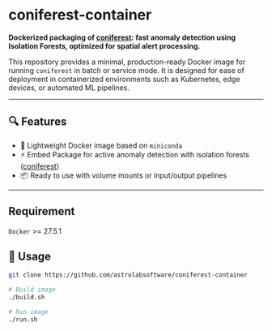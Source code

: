 # coniferest-container

**Dockerized packaging of [coniferest](https://github.com/snad-space/coniferest): fast anomaly detection using Isolation Forests, optimized for spatial alert processing.**

This repository provides a minimal, production-ready Docker image for running `coniferest` in batch or service mode. It is designed for ease of deployment in containerized environments such as Kubernetes, edge devices, or automated ML pipelines.

---

## 🔍 Features

- 🐳 Lightweight Docker image based on `miniconda`
- ⚡ Embed Package for active anomaly detection with isolation forests ([coniferest](https://github.com/snad-space/coniferest))
- 📦 Ready to use with volume mounts or input/output pipelines

---

## Requirement

`Docker` >= 27.5.1

## 🚀 Usage

```bash
git clone https://github.com/astrolabsoftware/coniferest-container

# Build image
./build.sh

# Run image
./run.sh
```

